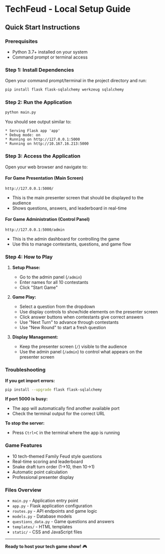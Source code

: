 # TechFeud - Local Setup Guide

## Quick Start Instructions

### Prerequisites
- Python 3.7+ installed on your system
- Command prompt or terminal access

### Step 1: Install Dependencies
Open your command prompt/terminal in the project directory and run:
```bash
pip install flask flask-sqlalchemy werkzeug sqlalchemy
```

### Step 2: Run the Application
```bash
python main.py
```

You should see output similar to:
```
* Serving Flask app 'app'
* Debug mode: on
* Running on http://127.0.0.1:5000
* Running on http://10.167.16.213:5000
```

### Step 3: Access the Application

Open your web browser and navigate to:

#### For Game Presentation (Main Screen)
```
http://127.0.0.1:5000/
```
- This is the main presenter screen that should be displayed to the audience
- Shows questions, answers, and leaderboard in real-time

#### For Game Administration (Control Panel)
```
http://127.0.0.1:5000/admin
```
- This is the admin dashboard for controlling the game
- Use this to manage contestants, questions, and game flow

### Step 4: How to Play

1. **Setup Phase:**
   - Go to the admin panel (`/admin`)
   - Enter names for all 10 contestants
   - Click "Start Game"

2. **Game Play:**
   - Select a question from the dropdown
   - Use display controls to show/hide elements on the presenter screen
   - Click answer buttons when contestants give correct answers
   - Use "Next Turn" to advance through contestants
   - Use "New Round" to start a fresh question

3. **Display Management:**
   - Keep the presenter screen (`/`) visible to the audience
   - Use the admin panel (`/admin`) to control what appears on the presenter screen

### Troubleshooting

**If you get import errors:**
```bash
pip install --upgrade flask flask-sqlalchemy
```

**If port 5000 is busy:**
- The app will automatically find another available port
- Check the terminal output for the correct URL

**To stop the server:**
- Press `Ctrl+C` in the terminal where the app is running

### Game Features
- 10 tech-themed Family Feud style questions
- Real-time scoring and leaderboard
- Snake draft turn order (1→10, then 10→1)
- Automatic point calculation
- Professional presenter display

### Files Overview
- `main.py` - Application entry point
- `app.py` - Flask application configuration
- `routes.py` - API endpoints and game logic
- `models.py` - Database models
- `questions_data.py` - Game questions and answers
- `templates/` - HTML templates
- `static/` - CSS and JavaScript files

---

**Ready to host your tech game show!** 🎮
